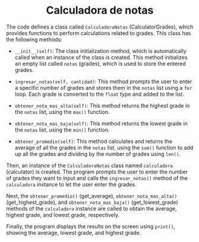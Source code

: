 <div align="center">
  <h1 id="Calculadora">Calculadora de notas</h1>
</div>

The code defines a class called `CalculadoraNotas` (CalculatorGrades), which provides functions to perform calculations related to grades. This class has the following methods:

- `__init__(self)`: The class initialization method, which is automatically called when an instance of the class is created. This method initializes an empty list called `notas` (grades), which is used to store the entered grades.

- `ingresar_notas(self, cantidad)`: This method prompts the user to enter a specific number of grades and stores them in the `notas` list using a `for` loop. Each grade is converted to the `float` type and added to the list.

- `obtener_nota_mas_alta(self)`: This method returns the highest grade in the `notas` list, using the `max()` function.

- `obtener_nota_mas_baja(self)`: This method returns the lowest grade in the `notas` list, using the `min()` function.

- `obtener_promedio(self)`: This method calculates and returns the average of all the grades in the `notas` list, using the `sum()` function to add up all the grades and dividing by the number of grades using `len()`.

Then, an instance of the `CalculadoraNotas` class named `calculadora` (calculator) is created. The program prompts the user to enter the number of grades they want to input and calls the `ingresar_notas()` method of the `calculadora` instance to let the user enter the grades.

Next, the `obtener_promedio()` (get_average), `obtener_nota_mas_alta()` (get_highest_grade), and `obtener_nota_mas_baja()` (get_lowest_grade) methods of the `calculadora` instance are called to obtain the average, highest grade, and lowest grade, respectively.

Finally, the program displays the results on the screen using `print()`, showing the average, lowest grade, and highest grade.

<p>
